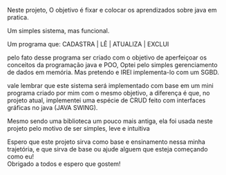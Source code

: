 Neste projeto, O objetivo é fixar e colocar os aprendizados sobre java em pratica.

Um simples sistema, mas funcional.<br>

Um programa que: CADASTRA | LÊ | ATUALIZA | EXCLUI<br> 

pelo fato desse programa ser criado com o objetivo de aperfeiçoar os conceitos da programação java e POO, Optei pelo simples gerenciamento de dados em memória. Mas pretendo e IREI implementa-lo com um SGBD.<br>

vale lembrar que este sistema será implementado com base em um mini programa criado por mim com o mesmo objetivo, a diferença é que, no projeto atual, implementei uma espécie de CRUD feito com interfaces gráficas no java (JAVA SWING).<br>

Mesmo sendo uma biblioteca um pouco mais antiga, ela foi usada neste projeto pelo motivo de ser simples, leve e intuitiva<br>

Espero que este projeto sirva como base e ensinamento nessa minha trajetória, e que sirva de base ou ajude alguem que esteja começando como eu!<br>
Obrigado a todos e espero que gostem!
